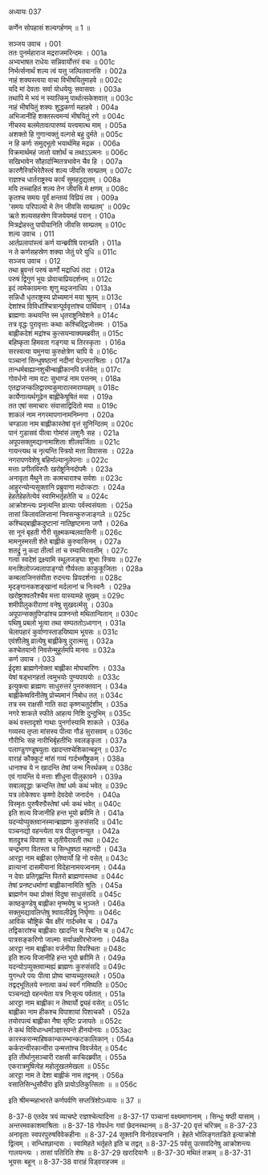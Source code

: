 अध्यायः 037

कर्णेन सोपहासं शल्यगर्हणम् ॥ 1 ॥

सञ्जय उवाच ।	001  
ततः पुनर्महाराज मद्रराजमरिन्दमः ।	001a  
अभ्यभाषत राधेयः सन्निवार्योत्तरं वचः ॥	001c  
निर्भर्त्सनार्थं शल्य त्वं यत्तु जल्पितवानसि ।	002a  
नाहं शक्यस्त्वया वाचा विभीषयितुमाहवे ॥	002c  
यदि मां देवताः सर्वा योधयेयुः सवासवाः ।	003a  
तथापि मे भयं न स्यात्किमु पार्थात्सकेशवात् ॥	003c  
नाहं भीषयितुं शक्यः शुद्धकर्णा महाहवे ।	004a  
अभिजानीहि शक्तस्त्वमन्यं भीषयितुं रणे ॥	004c  
नीचस्य बलमेतावत्पारुष्यं यत्त्वमात्थ माम् ।	005a  
अशक्तो हि गुणान्वक्तुं वल्गसे बहु दुर्मते ॥	005c  
न हि कर्णः समुद्भूतो भयार्थमिह मद्रक ।	006a  
विक्रमार्थमहं जातो यशोर्थं च तथाऽऽत्मनः ॥	006c  
सखिभावेन सौहार्दान्मितत्रभावेन चैव हि ।	007a  
कारणैस्त्रिभिरेतैस्त्वं शल्य जीवसि साम्प्रतम् ॥	007c  
राज्ञश्च धार्तराष्ट्रस्य कार्यं सुमहदुद्यतम् ।	008a  
मयि तच्चाहितं शल्य तेन जीवसि मे क्षणम् ॥	008c  
कृतश्च समयः पूर्वं क्षन्तव्यं विप्रियं तव ।	009a  
\'समयः परिपाल्यो मे तेन जीवसि साम्प्रतम्\' ॥	009c  
ऋते शल्यसहस्रेण विजयेयमहं परान् ।	010a  
मित्रद्रोहस्तु पापीयानिति जीवसि साम्प्रतम् ॥	010c  
शल्य उवाच ।	011  
आर्तप्रलापांस्त्वं कर्ण यान्ब्रवीषि परान्प्रति ।	011a  
न ते कर्णसहस्रेण शक्या जेतुं परे युधि ॥	011c  
सञ्जय उवाच ।	012  
तथा ब्रुवन्तं परुषं कर्णो मद्राधिपं तदा ।	012a  
परुषं द्विगुणं भूयः प्रोवाचाप्रियदर्शनम् ॥	012c  
इदं त्वमेकाग्रमनाः शृणु मद्रजनाधिप ।	013a  
सन्निधौ धृतराष्ट्रस्य प्रोच्यमानं मया श्रुतम् ॥	013c  
देशांश्च विविधांश्चित्रान्पूर्ववृत्तांश्च पार्थिवान् ।	014a  
ब्राह्मणाः कथयन्ति स्म धृतराष्ट्रनिवेशने ॥	014c  
तत्र वृद्धः पुरावृत्ताः कथाः कश्चिद्द्विजोत्तमः ।	015a  
बाह्लीकदेशं मद्रांश्च कुत्सयन्वाक्यमब्रवीत् ॥	015c  
बहिष्कृता हिमवता गङ्गया च तिरस्कृताः ।	016a  
सरस्वत्या यमुनया कुरुक्षेत्रेण चापि ये ॥	016c  
पञ्चानां सिन्धुषष्ठानां नदीनां येऽन्तराश्रिताः ।	017a  
तान्धर्मबाह्यानशुचीन्बाह्लीकानपि वर्जयेत् ॥	017c  
गोवर्धनो नाम वटः सुभाण्डं नाम पत्तनम् ।	018a  
एतद्राजन्कलिद्वारमाकुमारात्स्मराम्यहम् ॥	018c  
कार्येणात्यर्थगूढेन बाह्लीकेषूषितं मया ।	019a  
तत एषां समाचारः संवासाद्विदितो मया ॥	019c  
शाकलं नाम नगरमापगानामनिम्नगा ।	020a  
चण्डाला नाम बाह्लीकास्तेषां वृत्तं सुनिन्दितम् ॥	020c  
पानं गुडासवं पीत्वा गोमांसं लशुनैः सह ।	021a  
अपूपसक्तुमद्यानामाशिताः शीलवर्जिताः ॥	021c  
गायन्त्यथ च नृत्यन्ति स्त्रियो मत्ता विवाससः ।	022a  
नगरापणवेशेषु बहिर्माल्यानुलेपनाः ॥	022c  
मत्ताः प्रगीतविरुतैः खरोष्ट्रनिनदोपमैः ।	023a  
अनावृता मैथुने ताः कामचाराश्च सर्वशः ॥	023c  
आहुरन्योन्यसूक्तानि प्रब्रुवाणा मदोत्कटाः ।	024a  
हेहतेहेहतेत्येवं स्वामिभर्तृहतेति च ॥	024c  
आक्रोशन्त्यः प्रनृत्यन्ति व्रात्याः पर्वस्वसंयताः ।	025a  
तासां किलावलिप्तानां निवसन्कुरुजाङ्गले ॥	025c  
कश्चिद्बाह्लीकदुष्टानां नातिहृष्टमना जगौ ।	026a  
सा नूनं बृहती गौरी सूक्ष्मकम्बलवासिनी ॥	026c  
मामनुस्मरती शेते बाह्लीकं कुरुवासिनम् ।	027a  
शतद्रुं नु कदा तीर्त्वा तां च रम्यामिरावतीम् ।	027c  
गत्वा स्वदेशं द्रक्ष्यामि स्थूलजङ्घाः शुभाः स्त्रियः ॥	027e  
मनःशिलोज्ज्वलापाङ्ग्यो गौर्यस्ताः काकुकूजिताः ।	028a  
कम्बलाजिनसंवीता रुदन्त्यः प्रियदर्शनाः ॥	028c  
मृदङ्गानकशङ्खानां मर्दलानां च निःस्वनैः ।	029a  
खरोष्ट्राश्वतरैश्चैव मत्ता यास्यामहे सुखम् ॥	029c  
शमीपीलुकरीराणां वनेषु सुखवर्त्मसु ।	030a  
अपूपान्सक्तुपिण्डांश्च प्राश्नन्तो मथितान्वितान् ॥	030c  
पथिषु प्रबलो भूत्वा तथा सम्पततोऽध्वगान् ।	031a  
चेलापहारं कुर्वाणास्ताडयिष्याम भूयसः ॥	031c  
एवंशीलेषु व्रात्येषु बाह्लीकेषु दुरात्मसु ।	032a  
कश्चेतयानो निवसेन्मुहूर्तमपि मानवः ॥	032a  
कर्ण उवाच ।	033  
ईदृशा ब्राह्मणेनोक्ता बाह्लीका मोघचारिणः ।	033a  
येषां षड्भागहर्ता त्वमुभयोः पुण्यपापयोः ॥	033c  
इत्युक्त्वा ब्राह्मणः साधुरुत्तरं पुनरुक्तवान् ।	034a  
बाह्लीकेष्वविनीतेषु प्रोच्यमानं निबोध तत् ॥	034c  
तत्र स्म राक्षसी गाति सदा कृष्णचतुर्दशीम् ।	035a  
नगरे शाकले स्फीते आहत्य निशि दुन्दुभिम् ॥	035c  
कथं वस्तादृशो गाथाः पुनर्गास्यामि शाकले ।	036a  
गव्यस्य तृप्ता मांसस्य पीत्वा गौडं सुरासवम् ॥	036c  
गौरीभिः सह नारीभिर्बृहतीभिः स्वलङ्कृता ।	037a  
पलाण्डुगण्डूषयुताः खादन्तश्चेशिकान्बहून् ॥	037c  
वाराहं कौक्कुटं मांसं गव्यं गार्दभमौष्ट्रकम् ।	038a  
धानाश्च ये न खादन्ति तेषां जन्म निरर्थकम् ॥	038c  
एवं गायन्ति ये मत्ताः शीधुना पीलुकावने ।	039a  
सबालवृद्धाः क्रन्दन्ति तेषां धर्मः कथं भवेत् ॥	039c  
यत्र लोकेश्वरः कृष्णो देवदेवो जनार्दनः ।	040a  
विस्मृतः पुरुषैरुग्रैस्तेषां धर्मः कथं भवेत् ॥	040c  
इति शल्य विजानीहि हन्त भूयो ब्रवीमि ते ।	041a  
यदन्योप्युक्तवानस्मान्ब्राह्मणः कुरुसंसदि ॥	041c  
पञ्चनद्यो वहन्त्येता यत्र पीलुवनान्युत ।	042a  
शतद्रुश्च विपाशा च तृतीयैरावती तथा ॥	042c  
चन्द्रभागा वितस्ता च सिन्धुषष्ठा महानदी ।	043a  
आरट्टा नाम बह्लीका एतेष्वार्यो हि नो वसेत् ॥	043c  
व्रात्यानां दासमीयानां विदेहानामयज्वनाम् ।	044a  
न देवाः प्रतिगृह्णन्ति पितरो ब्राह्मणास्तथा ॥	044c  
तेषां प्रनष्टधर्माणां बाह्लीकानामिति श्रुतिः ।	045a  
ब्राह्मणेन यथा प्रोक्तं विदुषा साधुसंसदि ॥	045c  
काष्ठकुण्डेषु बाह्लीका मृण्मयेषु च भुञ्जते ।	046a  
सक्तुमद्यावलिप्तेषु श्वावलीढेषु निर्घृणाः ॥	046c  
आविकं चौष्ट्रिकं चैव क्षीरं गार्दभमेव च ।	047a  
तद्विकारांश्च बाह्लीकाः खादन्ति च पिबन्ति च ॥	047c  
पात्रसङ्करिणो जाल्माः सर्वान्नक्षीरभोजनाः ।	048a  
आरट्टा नाम बाह्लीका वर्जनीया विपश्चिता ॥	048c  
इति शल्य विजानीहि हन्त भूयो ब्रवीमि ते ।	049a  
यदन्योऽप्युक्तवान्मह्यं ब्राह्मणः कुरुसंसदि ॥	049c  
युगन्धरे पयः पीत्वा प्रोष्य चाप्यच्युतस्थले ।	050a  
तद्वद्भूतिलये स्नात्वा कथं स्वर्गं गमिष्यति ॥	050c  
पञ्चनद्यो वहन्त्येता यत्र निःसृत्य पर्वतात् ।	051a  
आरट्टा नाम बाह्लीका न तेष्वार्यो द्व्यहं वसेत् ॥	051c  
बाह्लीका नाम हीकश्च विपाशायां पिशाचकौ ।	052a  
तयोरपत्यं बाह्लीका नैषा सृष्टिः प्रजापतेः ॥	052c  
ते कथं विविधान्धर्माञ्ज्ञास्यन्ते हीनयोनयः ॥	053ac  
कारस्करान्माहिषकान्करम्भान्कटकालिकान् ।	054a  
कर्करान्वीरकान्वीरा उन्मत्तांश्च विवर्जयेत् ॥	054c  
इति तीर्थानुसञ्चारी राक्षसी काचिदब्रवीत् ।	055a  
एकरात्रमुषित्वेह महोलूखलमेखला ॥	055c  
आरट्टा नाम ते देशा बाह्लीकं नाम तद्वनम् ।	056a  
वसातिसिन्धुसौवीरा इति प्रायोऽतिकुत्सिताः ॥ ॥	056c  

इति श्रीमन्महाभारते कर्णपर्वणि सप्तत्रिंशोऽध्यायः ॥ 37 ॥

8-37-8 एतदेव त्रयं व्याचष्टे राज्ञश्चेत्यादिना ॥ 8-37-17 पञ्चानां वक्ष्यमाणानाम् । सिन्धुः षष्ठी यासाम् । अन्तरमवकाशमाश्रिताः ॥ 8-37-18 गोवर्धनः गवां छेदनस्थानम् ॥ 8-37-20 वृत्तं चरित्रम् ॥ 8-37-23 अनावृताः स्वपरपुरुषविवेकहीनाः ॥ 8-37-24 सूक्तानि विनोदवचनानि । हेहते भोलिङ्गताडिते इत्याक्रोशे द्वित्वम् । सन्धिश्छान्दसः । स्वामिहते भर्तृहते इति च तद्वत् ॥ 8-37-25 पर्वसु उत्सवदिनेषु आक्रोशन्त्यः गालयन्त्यः । तासां पतिरिति शेषः ॥ 8-37-29 खरादियानैः ॥ 8-37-30 मथितं तक्रम् ॥ 8-37-31 भूयसः बहून् ॥ 8-37-38 वाराहं विड्वराहजम ॥
